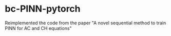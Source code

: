 # bc-PINN-pytorch

Reimplemented the code from the paper "A novel sequential method to train PINN for AC and CH equations"
